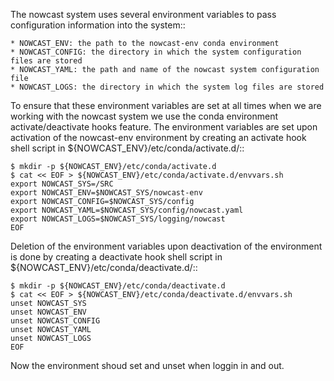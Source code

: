 The nowcast system uses several environment variables to pass configuration information into the system::

	* NOWCAST_ENV: the path to the nowcast-env conda environment
	* NOWCAST_CONFIG: the directory in which the system configuration files are stored
	* NOWCAST_YAML: the path and name of the nowcast system configuration file
	* NOWCAST_LOGS: the directory in which the system log files are stored

To ensure that these environment variables are set at all times when we are working with the nowcast system we use the conda environment activate/deactivate hooks feature.
The environment variables are set upon activation of the nowcast-env environment by creating an activate hook shell script in ${NOWCAST_ENV}/etc/conda/activate.d/::

	$ mkdir -p ${NOWCAST_ENV}/etc/conda/activate.d
	$ cat << EOF > ${NOWCAST_ENV}/etc/conda/activate.d/envvars.sh
	export NOWCAST_SYS=/SRC
	export NOWCAST_ENV=$NOWCAST_SYS/nowcast-env
	export NOWCAST_CONFIG=$NOWCAST_SYS/config
	export NOWCAST_YAML=$NOWCAST_SYS/config/nowcast.yaml
	export NOWCAST_LOGS=$NOWCAST_SYS/logging/nowcast
	EOF

Deletion of the environment variables upon deactivation of the environment is done by creating a deactivate hook shell script in ${NOWCAST_ENV}/etc/conda/deactivate.d/::

	$ mkdir -p ${NOWCAST_ENV}/etc/conda/deactivate.d
	$ cat << EOF > ${NOWCAST_ENV}/etc/conda/deactivate.d/envvars.sh
	unset NOWCAST_SYS
	unset NOWCAST_ENV
	unset NOWCAST_CONFIG
	unset NOWCAST_YAML
	unset NOWCAST_LOGS
	EOF

Now the environment shoud set and unset when loggin in and out.